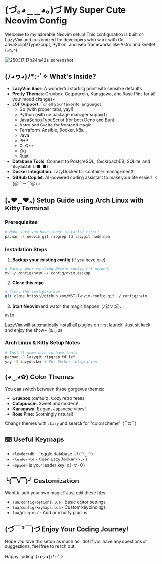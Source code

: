 # (づ｡◕‿‿◕｡)づ My Super Cute Neovim Config

Welcome to my adorable Neovim setup! This configuration is built on LazyVim and customized for developers who work with Go, JavaScript/TypeScript, Python, and web frameworks like Astro and Svelte! (๑˃ᴗ˂)

![250317_17h24m42s_screenshot](https://github.com/user-attachments/assets/30f2fbfa-7606-4399-bd78-097ed86dca7b)

## (ﾉ◕ヮ◕)ﾉ*:･ﾟ✧ What's Inside?

- **LazyVim Base**: A wonderful starting point with sensible defaults!
- **Pretty Themes**: Gruvbox, Catppuccin, Kanagawa, and Rose Pine for all your mood changes~
- **LSP Support**: For all your favorite languages:
  - Go (with proper tabs, yay!)
  - Python (with uv package manager support)
  - JavaScript/TypeScript (for both Deno and Bun)
  - Astro and Svelte for frontend magic
  - Terraform, Ansible, Docker, k8s...
  - Java
  - PHP
  - C, C++
  - Zig
  - Rust
- **Database Tools**: Connect to PostgreSQL, CockroachDB, SQLite, and ScyllaDB! (⌐■_■)
- **Docker Integration**: LazyDocker for container management!
- **GitHub Copilot**: AI-powered coding assistant to make your life easier! ヾ(＠⌒ー⌒＠)ノ

## (｡♥‿♥｡) Setup Guide using Arch Linux with Kitty Terminal

### Prerequisites

```bash
# Make sure you have these installed first!
pacman -S neovim git ripgrep fd lazygit node npm
```

### Installation Steps

1. **Backup your existing config** (if you have one)

```bash
# Backup your existing Neovim config (if needed)
mv ~/.config/nvim ~/.config/nvim.backup
```

2. **Clone this repo**

```bash
# Clone the configuration
git clone https://github.com/WST-T/nvim-config.git ~/.config/nvim
```

3. **Start Neovim** and watch the magic happen! (ﾉ≧∀≦)ﾉ
   
```bash
nvim
```

LazyVim will automatically install all plugins on first launch! Just sit back and enjoy the show~ (≧◡≦)

### Arch Linux & Kitty Setup Notes

```bash
# Install some nice-to-have tools
pacman -S lazygit ripgrep fd fzf
yay -S lazydocker # For Docker integration
```

## (◕‿◕✿) Color Themes

You can switch between these gorgeous themes:

- **Gruvbox** (default): Cozy retro feels!
- **Catppuccin**: Sweet and modern!
- **Kanagawa**: Elegant Japanese vibes!
- **Rose Pine**: Soothingly natural!

Change themes with `:Lazy` and search for "colorscheme"! (⁀ᗢ⁀)

## ⌨️ Useful Keymaps

- `<leader>db` - Toggle database UI (◠‿◠)
- `<leader>ld` - Open LazyDocker (>ᴗ<)
- `<Space>` is your leader key! d(･∀･○)

## ╰(▔∀▔)╯ Customization

Want to add your own magic? Just edit these files:

- `lua/config/options.lua` - Basic editor settings
- `lua/config/keymaps.lua` - Custom keybindings
- `lua/plugins/` - Add or modify plugins

## (づ￣ ³￣)づ Enjoy Your Coding Journey!

Hope you love this setup as much as I do! If you have any questions or suggestions, feel free to reach out!

Happy coding! (ﾉ◕ヮ◕)ﾉ*:･ﾟ✧
